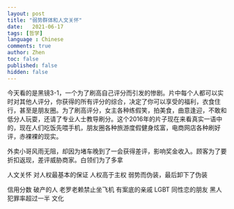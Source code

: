 ```yaml
---
layout: post
title: "弱势群体和人文关怀"
date:   2021-06-17
tags: [哲学]
language : Chinese
comments: true
author: Zhen
toc: false
published: false
hidden: false
---
```

今天看的是黑镜3-1，一个为了刷高自己评分而引发的惨剧。片中每个人都可以实时对其他人评分，你获得的所有评分的综合，决定了你可以享受的福利，衣食住行，甚至是朋友圈。为了刷高评分，女主各种练假笑，拍美食，曲意逢迎，不敢和低分人玩耍，还请了专业人士教导刷分。这个2016年的片子现在来看真实一语中的，现在人们吃饭先喂手机，朋友圈各种旅游度假健身炫富，电商网店各种刷好评，赤裸裸的现实。

外卖小哥风雨无阻，却因为堵车晚到了一会获得差评，影响奖金收入。顾客为了要折扣返现，差评威胁商家。白领们为了多拿


人文关怀 对人权最基本的保证 人权高于主权
弱势而伪装，最后卸下了伪装



信用分数 破产的人 老罗老赖禁止坐飞机 
有案底的亲戚
LGBT 同性恋的朋友
黑人 犯罪率超过一半 文化



<!--stackedit_data:
eyJoaXN0b3J5IjpbMTA5MTEzNTIzNywtMTQ2NDI1MDAxMF19
-->